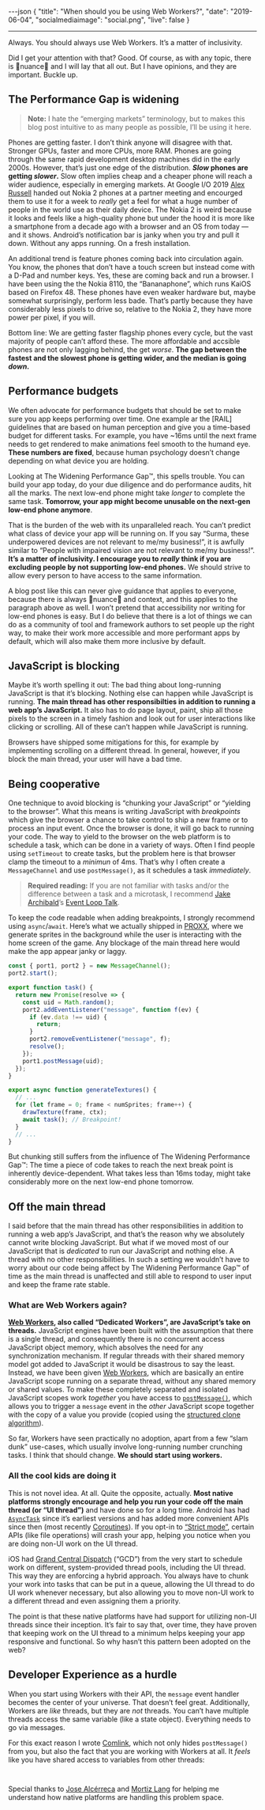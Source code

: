 ---json
{
"title": "When should you be using Web Workers?",
"date": "2019-06-04",
"socialmediaimage": "social.png",
"live": false
}

---

Always. You should always use Web Workers. It’s a matter of inclusivity.

<!--more-->

Did I get your attention with that? Good. Of course, as with any topic, there is 🌈nuance<span class="flip-h">🌈</span> and I will lay that all out. But I have opinions, and they are important. Buckle up.

## The Performance Gap is widening

> **Note:** I hate the “emerging markets” terminology, but to makes this blog post intuitive to as many people as possible, I’ll be using it here.

Phones are getting faster. I don’t think anyone will disagree with that. Stronger GPUs, faster and more CPUs, more RAM. Phones are going through the same rapid development desktop machines did in the early 2000s. However, that’s just one edge of the distribution. **_Slow_ phones are getting _slower_.** Slow often implies cheap and a cheaper phone will reach a wider audience, especially in emerging markets. At Google I/O 2019 [Alex Russell] handed out Nokia 2 phones at a partner meeting and encourged them to use it for a week to _really_ get a feel for what a huge number of people in the world use as their daily device. The Nokia 2 is weird because it looks and feels like a high-quality phone but under the hood it is more like a smartphone from a decade ago with a browser and an OS from today — and it shows. Android’s notification bar is janky when you try and pull it down. Without any apps running. On a fresh installation.

An additional trend is feature phones coming back into circulation again. You know, the phones that don’t have a touch screen but instead come with a D-Pad and number keys. Yes, these are coming back and run a browser. I have been using the the Nokia 8110, the “Bananaphone”, which runs KaiOS based on Firefox 48. These phones have even weaker hardware but, maybe somewhat surprisingly, perform less bade. That’s partly because they have considerably less pixels to drive so, relative to the Nokia 2, they have more power per pixel, if you will.

Bottom line: We are getting faster flagship phones every cycle, but the vast majority of people can’t afford these. The more affordable and accsible phones are not only lagging behind, the get _worse_. **The gap between the fastest and the slowest phone is getting wider, and the median is going _down_.**

## Performance budgets

We often advocate for performance budgets that should be set to make sure you app keeps performing over time. One example ar the [RAIL] guidelines that are based on human perception and give you a time-based budget for different tasks.  For example, you have ~16ms until the next frame needs to get rendered to make animations feel smooth to the humand eye. **These numbers are fixed**, because human psychology doesn’t change depending on what device you are holding. 

Looking at The Widening Performance Gap™️, this spells trouble. You can build your app today, do your due diligence and do performance audits, hit all the marks. The next low-end phone might take _longer_ to complete the same task. **Tomorrow, your app might become unusable on the next-gen low-end phone anymore**. 

That is the burden of the web with its unparalleled reach. You can’t predict what class of device your app will be running on. If you say “Surma, these underpowered devices are not relevant to me/my business!”, it is awfully similar to “People with impaired vision are not relevant to me/my business!”. **It’s a matter of inclusivity. I encourage you to _really_ think if you are excluding people by not supporting low-end phones.** We should strive to allow every person to have access to the same information.

A blog post like this can never give guidance that applies to everyone, because there is always 🌈nuance<span class="flip-h">🌈</span> and context, and this applies to the paragraph above as well. I won’t pretend that accessibility nor writing for low-end phones is easy. But I do believe that there is a lot of things we can do as a community of tool and framework authors to set people up the right way, to make their work more accessible and more performant apps by default, which will also make them more inclusive by default.

## JavaScript is blocking

Maybe it’s worth spelling it out: The bad thing about long-running JavaScript is that it’s blocking. Nothing else can happen while JavaScript is running. **The main thread has other responsibilties in addition to running a web app’s JavaScript.** It also has to do page layout, paint, ship all those pixels to the screen in a timely fashion and look out for user interactions like clicking or scrolling. All of these can’t happen while JavaScript is running. 

Browsers have shipped some mitigations for this, for example by implementing scrolling on a different thread. In general, however, if you block the main thread, your user will have a bad time. 

## Being cooperative

One technique to avoid blocking is “chunking your JavaScript” or “yielding to the browser”. What this means is writing JavaScript with _breakpoints_ which give the browser a chance to take control to ship a new frame or to process an input event. Once the browser is done, it will go back to running your code. The way to yield to the browser on the web platform is to schedule a task, which can be done in a variety of ways. Often I find people using `setTimeout` to create tasks, but the problem here is that browser clamp the timeout to a _minimun_ of 4ms. That’s why I often create a `MessageChannel` and use `postMessage()`, as it schedules a task _immediately_. 

> **Required reading:** If you are not familiar with tasks and/or the difference between a task and a microtask, I recommend [Jake Archibald]’s [Event Loop Talk].

To keep the code readable when adding breakpoints, I strongly recommend using `async`/`await`. Here’s what we actually shipped in [PROXX], where we generate sprites in the background while the user is interacting with the home screen of the game. Any blockage of the main thread here would make the app appear janky or laggy.

```js
const { port1, port2 } = new MessageChannel();
port2.start();

export function task() {
  return new Promise(resolve => {
    const uid = Math.random();
    port2.addEventListener("message", function f(ev) {
      if (ev.data !== uid) {
        return;
      }
      port2.removeEventListener("message", f);
      resolve();
    });
    port1.postMessage(uid);
  });
}

export async function generateTextures() {
  // ...
  for (let frame = 0; frame < numSprites; frame++) {
    drawTexture(frame, ctx);
    await task(); // Breakpoint!
  }
  // ...
}
```

But chunking still suffers from the influence of The Widening Performance Gap™️: The time a piece of code takes to reach the next break point is inherently device-dependent. What takes less than 16ms today, might take considerably more on the next low-end phone tomorrow. 

## Off the main thread

I said before that the main thread has other responsibilities in addition to running a web app’s JavaScript, and that’s the reason why we absolutely cannot write blocking JavaScript. But what if we moved most of our JavaScript that is _dedicated_ to run our JavaScript and nothing else. A thread with no other responsibilities. In such a setting we wouldn’t have to worry about our code being affect by The Widening Performance Gap™️ of time as the main thread is unaffected and still able to respond to user input and keep the frame rate stable. 

### What are Web Workers again?
**[Web Workers], also called “Dedicated Workers”, are JavaScript’s take on threads.** JavaScript engines have been built with the assumption that there is a single thread, and consequently there is no concurrent access JavaScript object memory, which absolves the need for any synchronization mechanism. If regular threads with their shared memory model got added to JavaScript it would be disastrous to say the least. Instead, we have been given [Web Workers], which are basically an entire JavaScript scope running on a separate thread, without any shared memory or shared values. To make these completely separated and isolated JavaScript scopes work _together_ you have access to [`postMessage()`][postmessage], which allows you to trigger a `message` event in the _other_ JavaScript scope together with the copy of a value you provide (copied using the [structured clone algorithm][structured clone]).

So far, Workers have seen practically no adoption, apart from a few “slam dunk” use-cases, which usually involve long-running number crunching tasks. I think that should change. **We should start using workers.**

### All the cool kids are doing it
This is not novel idea. At all. Quite the opposite, actually. **Most native platforms strongly encourage and help you run your code off the main thread (or “UI thread”)** and have done so for a long time. Android has had [`AsyncTask`][AsyncTask] since it’s earliest versions and has added more convenient APIs since then (most recently [Coroutines][coroutines]). If you opt-in to [“Strict mode”][strict mode], certain APIs (like file operations) will crash your app, helping you notice when you are doing non-UI work on the UI thread. 

iOS had [Grand Central Dispatch][gcd] (“GCD”) from the very start to schedule work on different, system-provided thread pools, including the UI thread. This way they are enforcing a hybrid approach. You always have to chunk your work into tasks that can be put in a queue, allowing the UI thread to do UI work whenever necessary, but also allowing you to move non-UI work to a different thread and even assigning them a priority.

The point is that these native platforms have had support for utilizing non-UI threads since their inception. It’s fair to say that, over time, they have proven that keeping work on the UI thread to a minimum helps keeping your app responsive and functional. So why hasn’t this pattern been adopted on the web?

## Developer Experience as a hurdle

When you start using Workers with their API, the `message` event handler becomes the center of your universe. That doesn’t feel great. Additionally, Workers are _like_ threads, but they are _not_ threads. You can’t have multiple threads access the same variable (like a state object). Everything needs to go via messages. 

For this exact reason I wrote [Comlink], which not only hides `postMessage()` from you, but also the fact that you are working with Workers at all. It _feels_ like you have shared access to variables from other threads:

```js

```

```js
```


Special thanks to [Jose Alcérreca][ppvi] and [Mortiz Lang][slashmodev] for helping me understand how native platforms are handling this problem space.

[Web Workers]: https://developer.mozilla.org/en-US/docs/Web/API/Worker
[postmessage]: https://developer.mozilla.org/en-US/docs/Web/API/Worker/postMessage
[structured clone]: https://developer.mozilla.org/en-US/docs/Web/API/Web_Workers_API/Structured_clone_algorithm
[Alex Russell]: https://twitter.com/slightlylate
[PROXX]: https://proxx.app
[setimmediate]: https://developer.mozilla.org/en-US/docs/Web/API/Window/setImmediate
[Jake Archibald]: https://twitter.com/jaffathecake
[Event Loop Talk]: https://www.youtube.com/watch?v=cCOL7MC4Pl0
[ppvi]: https://twitter.com/ppvi
[slashmodev]: https://twitter.com/slashmodev
[AsyncTask]: https://developer.android.com/reference/android/os/AsyncTask
[coroutines]: https://kotlinlang.org/docs/reference/coroutines/basics.html
[gcd]: https://developer.apple.com/documentation/dispatch
[strict mode]: https://developer.android.com/reference/android/os/StrictMode
[Comlink]: https://github.com/GoogleChromeLabs/comlink